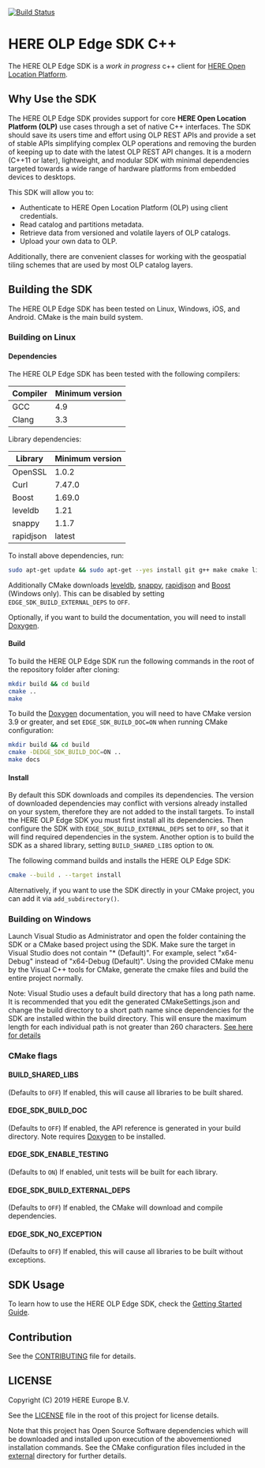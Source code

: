 [![Build Status](https://travis-ci.com/heremaps/here-olp-edge-sdk-cpp.svg?branch=master)](https://travis-ci.com/heremaps/here-olp-edge-sdk-cpp)

# HERE OLP Edge SDK C++

The HERE OLP Edge SDK is a _work in progress_ c++ client for [HERE Open Location Platform](https://platform.here.com).

## Why Use the SDK

The HERE OLP Edge SDK provides support for core **HERE Open Location Platform (OLP)** use cases through a set of native C++ interfaces. The SDK should save its users time and effort using OLP REST APIs and provide a set of stable APIs simplifying complex OLP operations and removing the burden of keeping up to date with the latest OLP REST API changes.
It is a modern (C++11 or later), lightweight, and modular SDK with minimal dependencies targeted towards a wide range of hardware platforms from embedded devices to desktops.

This SDK will allow you to:

* Authenticate to HERE Open Location Platform (OLP) using client credentials.
* Read catalog and partitions metadata.
* Retrieve data from versioned and volatile layers of OLP catalogs.
* Upload your own data to OLP.

Additionally, there are convenient classes for working with the geospatial tiling schemes that are used by most OLP catalog layers.

## Building the SDK

The HERE OLP Edge SDK has been tested on Linux, Windows, iOS, and Android. CMake is the main build system.

### Building on Linux

#### Dependencies

The HERE OLP Edge SDK has been tested with the following compilers:

| Compiler | Minimum version |
| -------- | --------------- |
| GCC | 4.9 |
| Clang | 3.3 |

Library dependencies:

| Library   | Minimum version |
| --------- | --------------- |
| OpenSSL   | 1.0.2 |
| Curl      | 7.47.0 |
| Boost     | 1.69.0 |
| leveldb   | 1.21 |
| snappy    | 1.1.7 |
| rapidjson | latest |

To install above dependencies, run:

```bash
sudo apt-get update && sudo apt-get --yes install git g++ make cmake libssl-dev libcurl4-openssl-dev libboost-all-dev
```

Additionally CMake downloads [leveldb](https://github.com/google/leveldb), [snappy](https://github.com/google/snappy), [rapidjson](https://github.com/Tencent/rapidjson) and [Boost](https://www.boost.org/) (Windows only).
This can be disabled by setting `EDGE_SDK_BUILD_EXTERNAL_DEPS` to `OFF`.

Optionally, if you want to build the documentation, you will need to install [Doxygen](http://www.doxygen.nl/).

#### Build

To build the HERE OLP Edge SDK run the following commands in the root of the repository folder after cloning:

```bash
mkdir build && cd build
cmake ..
make
```

To build the [Doxygen](http://www.doxygen.nl/) documentation, you will need to have CMake version 3.9 or greater, and set `EDGE_SDK_BUILD_DOC=ON` when running CMake configuration:

```bash
mkdir build && cd build
cmake -DEDGE_SDK_BUILD_DOC=ON ..
make docs
```

#### Install

By default this SDK downloads and compiles its dependencies. The version of downloaded dependencies may conflict with versions already installed on your system, therefore they are not added to the install targets.
To install the HERE OLP Edge SDK you must first install all its dependencies.
Then configure the SDK with `EDGE_SDK_BUILD_EXTERNAL_DEPS` set to `OFF`, so that it will find required dependencies in the system.
Another option is to build the SDK as a shared library, setting `BUILD_SHARED_LIBS` option to `ON`.

The following command builds and installs the HERE OLP Edge SDK:

```bash
cmake --build . --target install
```

Alternatively, if you want to use the SDK directly in your CMake project, you can add it via `add_subdirectory()`.

### Building on Windows

Launch Visual Studio as Administrator and open the folder containing the SDK or a CMake based project using the SDK.
Make sure the target in Visual Studio does not contain "* (Default)". For example, select "x64-Debug" instead of "x64-Debug (Default)".
Using the provided CMake menu by the Visual C++ tools for CMake, generate the cmake files and build the entire project normally.

Note: Visual Studio uses a default build directory that has a long path name.
It is recommended that you edit the generated CMakeSettings.json and change the build directory to a short path name since dependencies for the SDK are installed within the build directory.
This will ensure the maximum length for each individual path is not greater than 260 characters.
[See here for details](https://docs.microsoft.com/en-us/windows/desktop/fileio/naming-a-file)

### CMake flags

#### BUILD_SHARED_LIBS

(Defaults to `OFF`) If enabled, this will cause all libraries to be built shared.

#### EDGE_SDK_BUILD_DOC

(Defaults to `OFF`) If enabled, the API reference is generated in your build directory. Note requires [Doxygen](http://www.doxygen.nl/) to be installed.

#### EDGE_SDK_ENABLE_TESTING

(Defaults to `ON`) If enabled, unit tests will be built for each library.

#### EDGE_SDK_BUILD_EXTERNAL_DEPS

(Defaults to `OFF`) If enabled, the CMake will download and compile dependencies.

#### EDGE_SDK_NO_EXCEPTION

(Defaults to `OFF`) If enabled, this will cause all libraries to be built without exceptions.

## SDK Usage

To learn how to use the HERE OLP Edge SDK, check the [Getting Started Guide](docs/GettingStartedGuide.md).

## Contribution

See the [CONTRIBUTING](CONTRIBUTING.md) file for details.

## LICENSE

Copyright (C) 2019 HERE Europe B.V.

See the [LICENSE](LICENSE) file in the root of this project for license details.

Note that this project has Open Source Software dependencies which will be downloaded and installed upon execution of the abovementioned installation commands. See the CMake configuration files included in the [external](/external) directory for further details.
